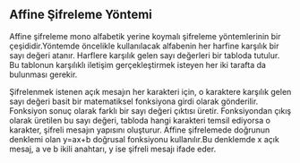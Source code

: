 ## Affine Şifreleme Yöntemi

Affine şifreleme mono alfabetik yerine koymalı şifreleme yöntemlerinin bir çeşididir.Yöntemde öncelikle kullanılacak alfabenin her harfine karşılık bir sayı değeri atanır. Harflere karşılık gelen sayı değerleri bir tabloda tutulur. Bu tablonun karşılıklı iletişim gerçekleştirmek isteyen her iki tarafta da bulunması gerekir.

Şifrelenmek istenen açık mesajın her karakteri için, o karaktere karşılık gelen sayı değeri basit bir matematiksel fonksiyona girdi olarak gönderilir. Fonksiyon sonuç olarak farklı bir sayı değeri çıktısı üretir. Fonksiyondan çıkış olarak üretilen bu sayı değeri, tabloda hangi karakteri temsil ediyorsa o karakter, şifreli mesajın yapısını oluşturur. Affine şifrelemede doğrunun denklemi olan y=ax+b doğrusal fonksiyonu kullanılır.Bu denklemde x açık mesaj, a ve b ikili anahtarı, y ise şifreli mesajı ifade eder.
